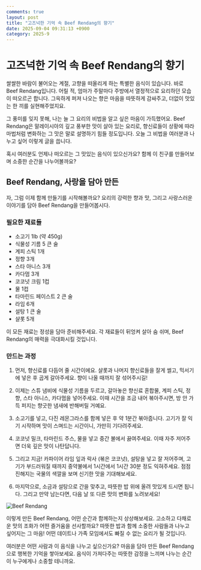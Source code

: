 ```yaml
---
comments: true
layout: post
title: "고즈넉한 기억 속 Beef Rendang의 향기"
date: 2025-09-04 09:31:13 +0900
category: 2025-9
---
```


# 고즈넉한 기억 속 Beef Rendang의 향기

쌀쌀한 바람이 불어오는 계절, 고향을 떠올리게 하는 특별한 음식이 있습니다. 바로 Beef Rendang입니다. 어릴 적, 엄마가 주말마다 주방에서 열정적으로 요리하던 모습이 떠오르곤 합니다. 그윽하게 퍼져 나오는 향은 마음을 따뜻하게 감싸주고, 더없이 맛있는 한 끼를 실현해주었지요. 

그 풍미를 잊지 못해, 나는 늘 그 요리의 비법을 알고 싶은 마음이 가득했어요. Beef Rendang은 말레이시아의 깊고 풍부한 맛이 살아 있는 요리로, 향신료들이 상황에 따라 마법처럼 변화하는 그 맛은 말로 설명하기 힘들 정도입니다. 오늘 그 비법을 여러분과 나누고 싶어 이렇게 글을 씁니다.

혹시 여러분도 언제나 떠오르는 그 맛있는 음식이 있으신가요? 함께 이 친구를 만들어보며 소중한 순간을 나누어볼까요?

  

## Beef Rendang, 사랑을 담아 만든

자, 그럼 이제 함께 만들기를 시작해볼까요? 요리의 강력한 향과 맛, 그리고 사랑스러운 이야기를 담아 Beef Rendang을 만들어봅시다. 

### 필요한 재료들

- 소고기 1lb (약 450g)
- 식물성 기름 5 큰 술
- 계피 스틱 1개
- 정향 3개
- 스타 아니스 3개
- 카다멈 3개
- 코코넛 크림 1컵
- 물 1컵
- 타마린드 페이스트 2 큰 술
- 라임 6개
- 설탕 1 큰 술
- 샬롯 5개

이 모든 재료는 정성을 담아 준비해주세요. 각 재료들이 뒤엉켜 살아 숨 쉬며, Beef Rendang의 매력을 극대화시킬 것입니다. 

### 만드는 과정

1. 먼저, 향신료를 다듬어 줄 시간이에요. 샬롯과 나머지 향신료들을 잘게 썰고, 믹서기에 넣은 후 곱게 갈아주세요. 향이 나올 때까지 잘 섞어주시길! 

2. 이제는 스튜 냄비에 식물성 기름을 두르고, 갈아놓은 향신료 혼합물, 계피 스틱, 정향, 스타 아니스, 카다멈을 넣어주세요. 이때 시간을 조금 내어 볶아주시면, 방 안 가득 퍼지는 향긋한 냄새에 반해버릴 거예요.

3. 소고기를 넣고, 다진 레몬그라스를 함께 넣은 후 약 1분간 볶아줍니다. 고기가 잘 익기 시작하며 맛이 스며드는 시간이니, 가만히 기다려주세요.

4. 코코넛 밀크, 타마린드 주스, 물을 넣고 중간 불에서 끓여주세요. 이때 자주 저어주면 더욱 깊은 맛이 나탄답니다. 

5. 그리고 지금! 카파이어 라임 잎과 락사 (볶은 코코넛), 설탕을 넣고 잘 저어주며, 고기가 부드러워질 때까지 중약불에서 1시간에서 1시간 30분 정도 익혀주세요. 점점 진해지는 국물의 색깔을 보며 신기한 맛을 기대해보세요. 

6. 마지막으로, 소금과 설탕으로 간을 맞추고, 따뜻한 밥 위에 올려 맛있게 드시면 됩니다. 그리고 만약 남는다면, 다음 날 또 다른 맛의 변화를 노려보세요!   

![Beef Rendang](https://www.themealdb.com/images/media/meals/bc8v651619789840.jpg)

  

이렇게 만든 Beef Rendang, 어떤 순간과 함께하는지 상상해보세요. 고소하고 다채로운 맛의 조화가 어떤 즐거움을 선사할까요? 따뜻한 밥과 함께 소중한 사람들과 나누고 싶어지는 그 마음! 어떤 데이트나 가족 모임에서도 빠질 수 없는 요리가 될 것입니다. 

여러분은 어떤 사람과 이 음식을 나누고 싶으신가요? 마음을 담아 만든 Beef Rendang으로 행복한 기억을 쌓아보세요. 음식이 가져다주는 따뜻한 감정을 느끼며 나누는 순간이 누구에게나 소중할 테니까요.